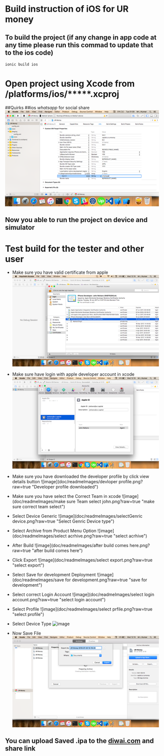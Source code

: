 # Build instruction of iOS for UR money

## To build the project (if any change in app code at any time please run this commad to update that to the ios code) 
```script
ionic build ios
``` 

# Open project using Xcode from /platforms/ios/*****.xcproj
##Quirks 
##ios
*whatsapp*  for social share
![image](doc/readmeImages/iosWhatsappQuirks.png?raw=true "Whatapp quirks for Invite")

## Now you able to run the project on device and simulator



# Test build for the tester and other user 

* Make sure you have valid certificate from apple
![image](doc/readmeImages/certificate.png?raw=true "Valid Certificate")

* Make sure have login with apple developer account in xcode
![image](doc/readmeImages/accountlogin.png?raw=true "account login")

* Make sure you have downloaded the developer profile by click view details button
![image](doc/readmeImages/devloper profile.png?raw=true "Developer profile downloaded")

* Make sure you have select the Correct Team in xcode
![image](doc/readmeImages/make sure Team select john.png?raw=true "make sure correct team select")

* Select Device Generic
![image](doc/readmeImages/selectGenric device.png?raw=true "Select Genric Device type")

* Select Archive from Product Menu Option
![image](doc/readmeImages/select acrhive.png?raw=true "select acrhive")

* After Build
![image](doc/readmeImages/after build comes here.png?raw=true "after build comes here")

* Click Export 
![image](doc/readmeImages/select export.png?raw=true "select export")

* Select Save for development Deployment
![image](doc/readmeImages/save for development.png?raw=true "save for development")

* Select correct Login Account
![image](doc/readmeImages/select login account.png?raw=true "select login account")

* Select Profile
![image](doc/readmeImages/select prfile.png?raw=true "select profile")

* Select Device Type
![image](doc/readmeImages/NEXT.png?raw=true "Device Type")

* Now Save File 
![image](doc/readmeImages/savefile.png?raw=true "Save File")


##    You can upload Saved .ipa to the [diwai.com](http://diawi.com/)  and share link



